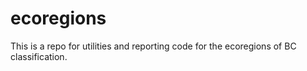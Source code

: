 # ecoregions
This is a repo for utilities and reporting code for the ecoregions of BC classification.

